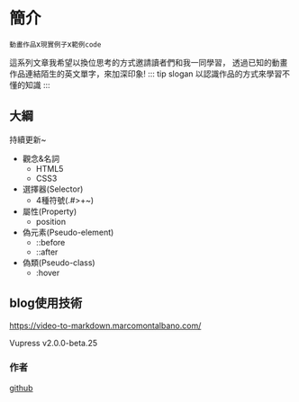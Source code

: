 # 簡介
`動畫作品`x`現實例子`x`範例code`

這系列文章我希望以換位思考的方式邀請讀者們和我一同學習，
透過已知的動畫作品連結陌生的英文單字，來加深印象!
::: tip slogan
    以認識作品的方式來學習不懂的知識
:::



## 大綱

持續更新~

- 觀念&名詞
  - HTML5
  - CSS3
- 選擇器(Selector)
  - 4種符號(.#>+~)
- 屬性(Property)
  - position
- 偽元素(Pseudo-element)
  - ::before
  - ::after
- 偽類(Pseudo-class)
  - :hover

## blog使用技術

https://video-to-markdown.marcomontalbano.com/

Vupress v2.0.0-beta.25

### 作者
[github](https://github.com/dpes8693)